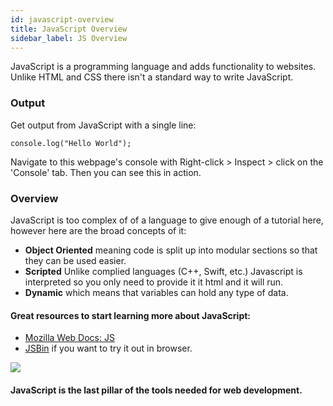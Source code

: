 ```yaml
---
id: javascript-overview
title: JavaScript Overview
sidebar_label: JS Overview
---
```

JavaScript is a programming language and adds functionality to websites. Unlike HTML and CSS there isn't a standard way to write JavaScript.

### Output
Get output from JavaScript with a single line:
```
console.log("Hello World");
```
<script>
    console.log("Hello World");
</script>
Navigate to this webpage's console with Right-click > Inspect > click on the 'Console' tab. Then you can see this in action.

### Overview
JavaScript is too complex of of a language to give enough of a tutorial here, however here are the broad concepts of it:
- **Object Oriented** meaning code is split up into modular sections so that they can be used easier.
- **Scripted** Unlike complied languages (C++, Swift, etc.) Javascript is interpreted so you only need to provide it it html and it will run.
- **Dynamic** which  means that variables can hold any type of data.

#### Great resources to start learning more about JavaScript:
- [Mozilla Web Docs: JS](https://developer.mozilla.org/en-US/docs/Web/JavaScript) 
- [JSBin](https://jsbin.com/) if you want to try it out in browser.

![](/img/all_three.jpeg)
#### JavaScript is the last pillar of the tools needed for web development.  
